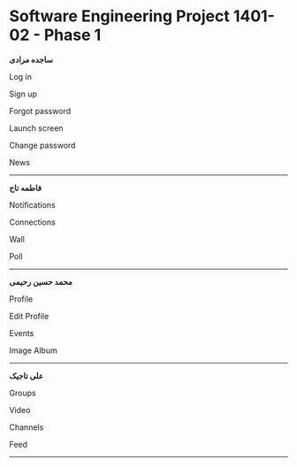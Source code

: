 # Software Engineering Project 1401-02 - Phase 1


**ساجده مرادی**

Log in

Sign up

Forgot password 

Launch screen

Change password

News

***

**فاطمه تاج**

Notifications

Connections

Wall

Poll

***

**محمد حسین رحیمی**

Profile

Edit Profile

Events

Image Album

***

**علی تاجیک**

Groups

Video

Channels

Feed

***

